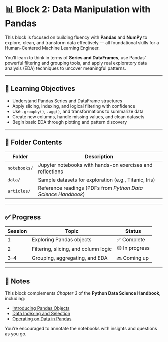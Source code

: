 # 📊 Block 2: Data Manipulation with Pandas

This block is focused on building fluency with **Pandas** and **NumPy** to explore, clean, and transform data effectively — all foundational skills for a Human-Centered Machine Learning Engineer.

You’ll learn to think in terms of **Series and DataFrames**, use Pandas’ powerful filtering and grouping tools, and apply real exploratory data analysis (EDA) techniques to uncover meaningful patterns.

---

## 🧠 Learning Objectives

- Understand Pandas Series and DataFrame structures
- Apply slicing, indexing, and logical filtering with confidence
- Use `.groupby()`, `.agg()`, and transformations to summarize data
- Create new columns, handle missing values, and clean datasets
- Begin basic EDA through plotting and pattern discovery

---

## 📂 Folder Contents

| Folder      | Description                             |
|-------------|-----------------------------------------|
| `notebooks/` | Jupyter notebooks with hands-on exercises and reflections |
| `data/`      | Sample datasets for exploration (e.g., Titanic, Iris)     |
| `articles/`  | Reference readings (PDFs from *Python Data Science Handbook*) |

---

## ✅ Progress

| Session | Topic                                | Status        |
|---------|--------------------------------------|---------------|
| 1       | Exploring Pandas objects             | ✅ Complete   |
| 2       | Filtering, slicing, and column logic | 🟡 In progress |
| 3–4     | Grouping, aggregating, and EDA       | 🔜 Coming up  |

---

## 📝 Notes

This block complements *Chapter 3* of the **Python Data Science Handbook**, including:
- [Introducing Pandas Objects](./articles/Introducing%20Pandas%20Objects.pdf)
- [Data Indexing and Selection](./articles/Data%20Indexing%20and%20Selection.pdf)
- [Operating on Data in Pandas](./articles/Operating%20on%20Data%20in%20Pandas.pdf)

You’re encouraged to annotate the notebooks with insights and questions as you go.